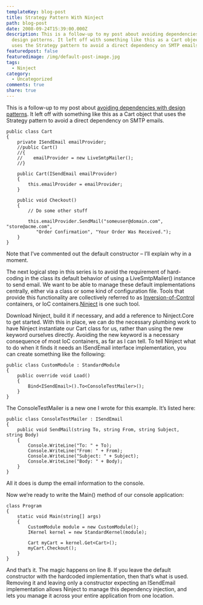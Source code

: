 ```yaml
---
templateKey: blog-post
title: Strategy Pattern With Ninject
path: blog-post
date: 2008-09-24T15:39:00.000Z
description: This is a follow-up to my post about avoiding dependencies with
  design patterns. It left off with something like this as a Cart object that
  uses the Strategy pattern to avoid a direct dependency on SMTP emails.
featuredpost: false
featuredimage: /img/default-post-image.jpg
tags:
  - Ninject
category:
  - Uncategorized
comments: true
share: true
---
```

This is a follow-up to my post about [avoiding dependencies with design patterns](https://ardalis.com/avoiding-dependencies). It left off with something like this as a Cart object that uses the Strategy pattern to avoid a direct dependency on SMTP emails.

```
public class Cart
{
    private ISendEmail emailProvider;
    //public Cart()
    //{
    //    emailProvider = new LiveSmtpMailer();
    //}
 
    public Cart(ISendEmail emailProvider)
    {
        this.emailProvider = emailProvider;
    }
 
    public void Checkout()
    {
        // Do some other stuff
 
        this.emailProvider.SendMail("someuser@domain.com", "store@acme.com",
           "Order Confirmation", "Your Order Was Received.");
    }
}
```

Note that I’ve commented out the default constructor – I’ll explain why in a moment.

The next logical step in this series is to avoid the requirement of hard-coding in the class its default behavior of using a LiveSmtpMailer() instance to send email. We want to be able to manage these default implementations centrally, either via a class or some kind of configuration file. Tools that provide this functionality are collectively referred to as [Inversion-of-Control](http://en.wikipedia.org/wiki/Inversion_of_Control) containers, or IoC containers.[Ninject](http://ninject.org/) is one such tool.

Download Ninject, build it if necessary, and add a reference to Ninject.Core to get started. With this in place, we can do the necessary plumbing work to have Ninject instantiate our Cart class for us, rather than using the new keyword ourselves directly. Avoiding the new keyword is a necessary consequence of most IoC containers, as far as I can tell. To tell Ninject what to do when it finds it needs an ISendEmail interface implementation, you can create something like the following:

```
public class CustomModule : StandardModule
{
    public override void Load()
    {
        Bind<ISendEmail>().To<ConsoleTestMailer>();
    }
}
```

The ConsoleTestMailer is a new one I wrote for this example. It’s listed here:

```
public class ConsoleTestMailer : ISendEmail
{
    public void SendMail(string To, string From, string Subject, string Body)
    {
        Console.WriteLine("To: " + To);
        Console.WriteLine("From: " + From);
        Console.WriteLine("Subject: " + Subject);
        Console.WriteLine("Body: " + Body);
    }
}
```

All it does is dump the email information to the console.

Now we’re ready to write the Main() method of our console application:

```
class Program
{
    static void Main(string[] args)
    {
        CustomModule module = new CustomModule();
        IKernel kernel = new StandardKernel(module);
    
        Cart myCart = kernel.Get<Cart>();
        myCart.Checkout();
    }
}
```

And that’s it. The magic happens on line 8. If you leave the default constructor with the hardcoded implementation, then that’s what is used. Removing it and leaving only a constructor expecting an ISendEmail implementation allows Ninject to manage this dependency injection, and lets you manage it across your entire application from one location.
